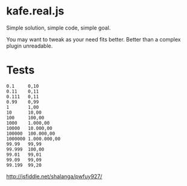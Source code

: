 # kafe.real.js
Simple solution, simple code, simple goal.

You may want to tweak as your need fits better. Better than a complex plugin unreadable.


# Tests
    0.1     0,10
    0.11    0,11
    0.111   0,11
    0.99    0,99
    1       1,00
    10      10,00
    100     100,00
    1000    1.000,00
    10000   10.000,00
    100000  100.000,00
    1000000 1.000.000,00
    99.99   99,99
    99.999  100,00
    99.01   99,01
    99.09   99,09
    99.199  99,20

http://jsfiddle.net/shalanga/pwfuy927/